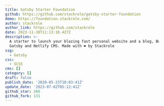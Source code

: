 ```yaml
---
title: Gatsby Starter Foundation
github: https://github.com/stackrole/gatsby-starter-foundation
demo: https://foundation.stackrole.com/
author: stackrole
author_link: https://github.com/stackrole
date: 2023-11-30T11:13:18.427Z
description: >-
  A starter to launch your blazing fast personal website and a blog, Built with
  Gatsby and Netlify CMS. Made with ❤ by Stackrole
ssg:
  - Gatsby
css:
  - SCSS
cms: []
category: []
draft: false
publish_date: '2020-05-23T10:03:41Z'
update_date: '2023-07-02T05:12:41Z'
github_star: 266
github_fork: 131
---
```

